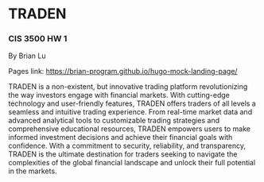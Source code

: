 # TRADEN
### CIS 3500 HW 1
By Brian Lu

Pages link: https://brian-program.github.io/hugo-mock-landing-page/

TRADEN is a non-existent, but innovative trading platform revolutionizing the way investors engage with financial markets. With cutting-edge technology and user-friendly features, TRADEN offers traders of all levels a seamless and intuitive trading experience. From real-time market data and advanced analytical tools to customizable trading strategies and comprehensive educational resources, TRADEN empowers users to make informed investment decisions and achieve their financial goals with confidence. With a commitment to security, reliability, and transparency, TRADEN is the ultimate destination for traders seeking to navigate the complexities of the global financial landscape and unlock their full potential in the markets.

